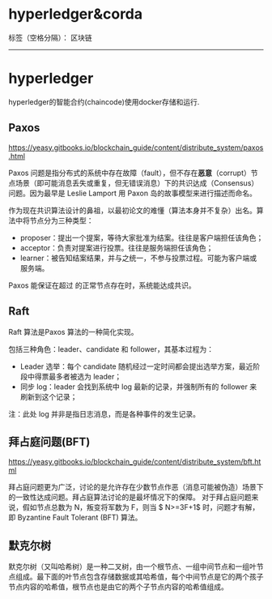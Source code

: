 ﻿# hyperledger&corda

标签（空格分隔）： 区块链

---

hyperledger
===========
hyperledger的智能合约(chaincode)使用docker存储和运行.

Paxos
-----
https://yeasy.gitbooks.io/blockchain_guide/content/distribute_system/paxos.html

Paxos 问题是指分布式的系统中存在故障（fault），但不存在**恶意**（corrupt）节点场景（即可能消息丢失或重复，但无错误消息）下的共识达成（Consensus）问题。因为最早是 Leslie Lamport 用 Paxon 岛的故事模型来进行描述而命名。

作为现在共识算法设计的鼻祖，以最初论文的难懂（算法本身并不复杂）出名。算法中将节点分为三种类型：

 - proposer：提出一个提案，等待大家批准为结案。往往是客户端担任该角色；
 - acceptor：负责对提案进行投票。往往是服务端担任该角色；
 - learner：被告知结案结果，并与之统一，不参与投票过程。可能为客户端或服务端。

Paxos 能保证在超过  的正常节点存在时，系统能达成共识。

Raft
----
Raft 算法是Paxos 算法的一种简化实现。

包括三种角色：leader、candidate 和 follower，其基本过程为：

 - Leader 选举：每个 candidate 随机经过一定时间都会提出选举方案，最近阶段中得票最多者被选为 leader；
 - 同步 log：leader 会找到系统中 log 最新的记录，并强制所有的 follower 来刷新到这个记录；

注：此处 log 并非是指日志消息，而是各种事件的发生记录。

拜占庭问题(BFT)
----------
https://yeasy.gitbooks.io/blockchain_guide/content/distribute_system/bft.html

拜占庭问题更为广泛，讨论的是允许存在少数节点作恶（消息可能被伪造）场景下的一致性达成问题。拜占庭算法讨论的是最坏情况下的保障。
对于拜占庭问题来说，假如节点总数为 N，叛变将军数为 F，则当 $ N>=3F+1$ 时，问题才有解，即 Byzantine Fault Tolerant (BFT) 算法。

默克尔树
----

默克尔树（又叫哈希树）是一种二叉树，由一个根节点、一组中间节点和一组叶节点组成。最下面的叶节点包含存储数据或其哈希值，每个中间节点是它的两个孩子节点内容的哈希值，根节点也是由它的两个子节点内容的哈希值组成。






